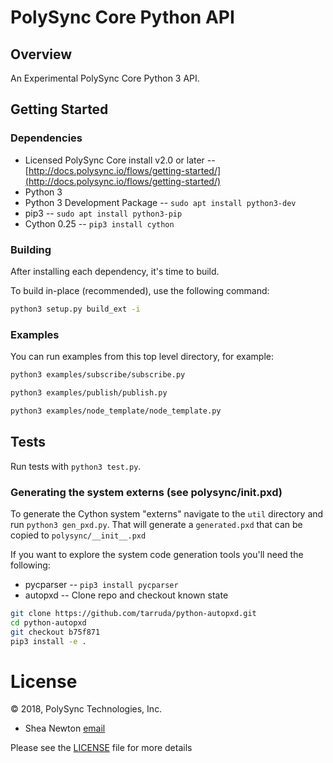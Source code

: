 # PolySync Core Python API

## Overview

An Experimental PolySync Core Python 3 API.

## Getting Started

### Dependencies

* Licensed PolySync Core install v2.0 or later --[http://docs.polysync.io/flows/getting-started/](http://docs.polysync.io/flows/getting-started/)
* Python 3
* Python 3 Development Package -- `sudo apt install python3-dev`
* pip3 -- `sudo apt install python3-pip`
* Cython 0.25 -- `pip3 install cython`

### Building

After installing each dependency, it's time to build.

To build in-place (recommended), use the following command:

```bash
python3 setup.py build_ext -i
```

### Examples

You can run examples from this top level directory, for example:

```bash
python3 examples/subscribe/subscribe.py
```

```bash
python3 examples/publish/publish.py
```

```bash
python3 examples/node_template/node_template.py
```

## Tests

Run tests with `python3 test.py`.

### Generating the system externs (see polysync/__init__.pxd)

To generate the Cython system "externs" navigate to the `util` directory and run `python3 gen_pxd.py`. That will generate a `generated.pxd` that can be copied to `polysync/__init__.pxd`

If you want to explore the system code generation tools you'll need the
following:

* pycparser -- `pip3 install pycparser`
* autopxd -- Clone repo and checkout known state

```bash
git clone https://github.com/tarruda/python-autopxd.git
cd python-autopxd
git checkout b75f871
pip3 install -e .
```

# License

© 2018, PolySync Technologies, Inc.

* Shea Newton [email](mailto:snewton@polysync.io)

Please see the [LICENSE](./LICENSE) file for more details
